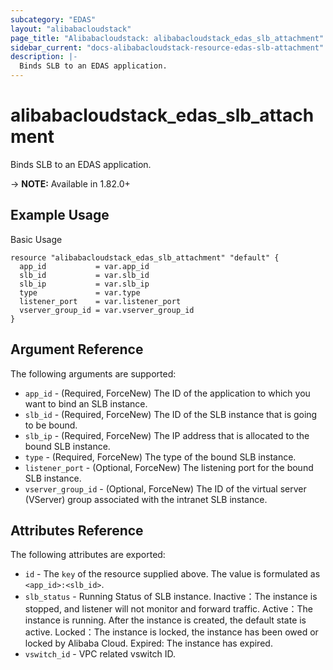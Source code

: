 ```yaml
---
subcategory: "EDAS"
layout: "alibabacloudstack"
page_title: "Alibabacloudstack: alibabacloudstack_edas_slb_attachment"
sidebar_current: "docs-alibabacloudstack-resource-edas-slb-attachment"
description: |-
  Binds SLB to an EDAS application.
---
```


# alibabacloudstack\_edas\_slb\_attachment

Binds SLB to an EDAS application.

-> **NOTE:** Available in 1.82.0+

## Example Usage

Basic Usage

```
resource "alibabacloudstack_edas_slb_attachment" "default" {
  app_id           = var.app_id
  slb_id           = var.slb_id
  slb_ip           = var.slb_ip
  type             = var.type
  listener_port    = var.listener_port
  vserver_group_id = var.vserver_group_id
}
```

## Argument Reference

The following arguments are supported:

* `app_id` - (Required, ForceNew) The ID of the application to which you want to bind an SLB instance.
* `slb_id` - (Required, ForceNew) The ID of the SLB instance that is going to be bound.
* `slb_ip` - (Required, ForceNew) The IP address that is allocated to the bound SLB instance.
* `type` - (Required, ForceNew) The type of the bound SLB instance.
* `listener_port` - (Optional, ForceNew) The listening port for the bound SLB instance.
* `vserver_group_id` - (Optional, ForceNew) The ID of the virtual server (VServer) group associated with the intranet SLB instance.

## Attributes Reference

The following attributes are exported:

* `id` - The `key` of the resource supplied above. The value is formulated as `<app_id>:<slb_id>`.
* `slb_status` - Running Status of SLB instance. Inactive：The instance is stopped, and listener will not monitor and forward traffic. Active：The instance is running. After the instance is created, the default state is active. Locked：The instance is locked, the instance has been owed or locked by Alibaba Cloud. Expired: The instance has expired.
* `vswitch_id` - VPC related vswitch ID.


